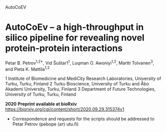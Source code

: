 AutoCoEV

# AutoCoEv – a high-throughput in silico pipeline for revealing novel protein-protein interactions

Petar B. Petrov<sup>1,2*</sup>, Vid Šuštar1<sup>1</sup>, Luqman O. Awoniyi<sup>1,2</sup>, Martti Tolvanen<sup>3</sup>, and Pieta K. Mattila<sup>1,2</sup>

1 Institute of Biomedicine and MediCity Research Laboratories, University of Turku, Turku, Finland
2 Turku Bioscience, University of Turku and Åbo Akademi University, Turku, Finland
3 Department of Future Technologies, University of Turku, Turku, Finland

**2020**
**Preprint available at bioRxiv**
https://biorxiv.org/cgi/content/short/2020.09.29.315374v1

* Correspondence and requests for the scripts should be addressed to Petar Petrov (pebope (ат) utu.fi)
